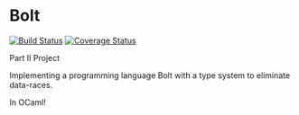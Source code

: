 # Bolt

[![Build Status](https://travis-ci.com/mukul-rathi/bolt.svg?branch=master)](https://travis-ci.com/mukul-rathi/bolt) [![Coverage Status](https://coveralls.io/repos/github/mukul-rathi/bolt/badge.svg?branch=master)](https://coveralls.io/github/mukul-rathi/bolt?branch=master)

Part II Project

Implementing a programming language Bolt with a type system to eliminate data-races.

In OCaml!
